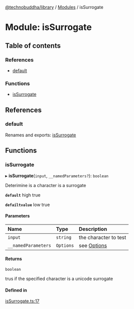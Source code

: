 [@technobuddha/library](../../README.md) / [Modules](../Modules.md) / isSurrogate

# Module: isSurrogate

## Table of contents

### References

- [default](isSurrogate.md#default)

### Functions

- [isSurrogate](isSurrogate.md#issurrogate)

## References

### default

Renames and exports: [isSurrogate](isSurrogate.md#issurrogate)

## Functions

### isSurrogate

▸ **isSurrogate**(`input`, `__namedParameters?`): `boolean`

Deterimine is a character is a surrogate

**`default`** high true

**`defailtvalue`** low true

#### Parameters

| Name | Type | Description |
| :------ | :------ | :------ |
| `input` | `string` | the character to test |
| `__namedParameters` | `Options` | see [Options](almostEquals.md#options) |

#### Returns

`boolean`

trus if the specified character is a unicode surrogate

#### Defined in

[isSurrogate.ts:17](../../src/isSurrogate.ts#L17)
